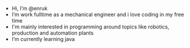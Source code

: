 - Hi, I’m @enruk
- I’m work fulltime as a mechanical engineer and i love coding in my free time
- I'm mainly interested in programming around topics like robotics, production and automation plants
- I’m currently learning java


<!---
enruk/enruk is a ✨ special ✨ repository because its `README.md` (this file) appears on your GitHub profile.
You can click the Preview link to take a look at your changes.
--->

